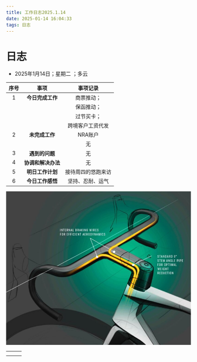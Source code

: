 ```yaml
---
title: 工作日志2025.1.14
date: 2025-01-14 16:04:33
tags: 日志
---
```


# 日志



- 2025年1月14日；星期二 ；多云

| 序号 |        事项        |      事项记录      |
| :--: | :----------------: | :----------------: |
|  1   |  **今日完成工作**  |     商票推动；     |
|      |                    |     保函推动；     |
|      |                    |     过节买卡；     |
|      |                    |  跨境客户工资代发  |
|  2   |   **未完成工作**   |      NRA账户       |
|      |                    |         无         |
|  3   |   **遇到的问题**   |         无         |
|  4   | **协调和解决办法** |         无         |
|  5   |  **明日工作计划**  | 接待周四的悠跑来访 |
|  6   |  **今日工作感悟**  |  坚持、忍耐、运气  |

 ![](../pic/330588b8f8672816f9d61cbc493db2f7.jpeg)

|      |      |      |
| ---- | ---- | ---- |
|      |      |      |
|      |      |      |

